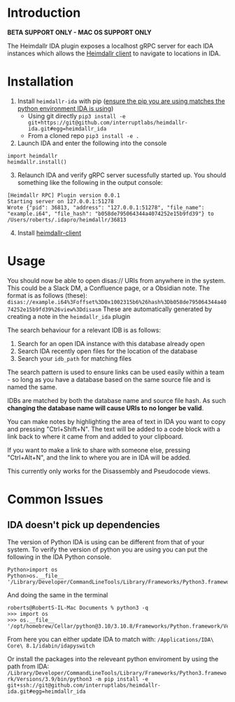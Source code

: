 # Introduction 

**BETA SUPPORT ONLY - MAC OS SUPPORT ONLY**

The Heimdallr IDA plugin exposes a localhost gRPC server for each IDA instances which allows the [Heimdallr client](https://github.com/interruptlabs/heimdallr-client) to navigate to locations in IDA.

# Installation


1. Install `heimdallr-ida` with pip ([ensure the pip you are using matches the python environment IDA is using](#IDA-doesnt-pick-up-dependencies))
    - Using git directly `pip3 install -e git+https://git@github.com/interruptlabs/heimdallr-ida.git#egg=heimdallr_ida`
    - From a cloned repo `pip3 install -e .`
2. Launch IDA and enter the following into the console
```
import heimdallr
heimdallr.install()
```
3. Relaunch IDA and verify gRPC server sucessfully started up. You should something like the following in the output console:
```
[Heimdallr RPC] Plugin version 0.0.1
Starting server on 127.0.0.1:51278
Wrote {"pid": 36813, "address": "127.0.0.1:51278", "file_name": "example.i64", "file_hash": "b058de795064344a4074252e15b9fd39"} to /Users/roberts/.idapro/heimdallr/36813
```
4. Install [heimdallr-client](https://github.com/interruptlabs/heimdallr-client)

# Usage

You should now be able to open disas:// URIs from anywhere in the system. This could be a Slack DM, a Confluence page, or a Obsidian note. The format is as follows (these):
`disas://example.i64%3Foffset%3D0x1002315b6%26hash%3Db058de795064344a4074252e15b9fd39%26view%3Ddisasm`
These are automatically generated by creating a note in the `heimdallr_ida` plugin

The search behaviour for a relevant IDB is as follows:
1. Search for an open IDA instance with this database already open
2. Search IDA recently open files for the location of the database
3. Search your `idb_path` for matching files

The search pattern is used to ensure links can be used easily within a team - so long as you have a database based on the same source file and is named the same.

IDBs are matched by both the database name and source file hash. As such **changing the database name will cause URIs to no longer be valid**. 

You can make notes by highlighting the area of text in IDA you want to copy and pressing "Ctrl+Shift+N". The text will be added to a code block with a link back to where it came from and added to your clipboard.

If you want to make a link to share with someone else, pressing "Ctrl+Alt+N", and the link to where you are in IDA will be added.

This currently only works for the Disassembly and Pseudocode views.

# Common Issues

## IDA doesn't pick up dependencies

The version of Python IDA is using can be different from that of your system. To verify the version of python you are using you can put the following in the IDA Python console.
```
Python>import os
Python>os.__file__
'/Library/Developer/CommandLineTools/Library/Frameworks/Python3.framework/Versions/3.9/lib/python3.9/os.py'
```
And doing the same in the terminal
```
roberts@RobertS-IL-Mac Documents % python3 -q
>>> import os
>>> os.__file__
'/opt/homebrew/Cellar/python@3.10/3.10.8/Frameworks/Python.framework/Versions/3.10/lib/python3.10/os.py'
```

From here you can either update IDA to match with:
`/Applications/IDA\ Core\ 8.1/idabin/idapyswitch`

Or install the packages into the releveant python enviroment by using the path from IDA:
`/Library/Developer/CommandLineTools/Library/Frameworks/Python3.framework/Versions/3.9/bin/python3 -m pip install -e  git+ssh://git@github.com/interruptlabs/heimdallr-ida.git#egg=heimdallr_ida`
